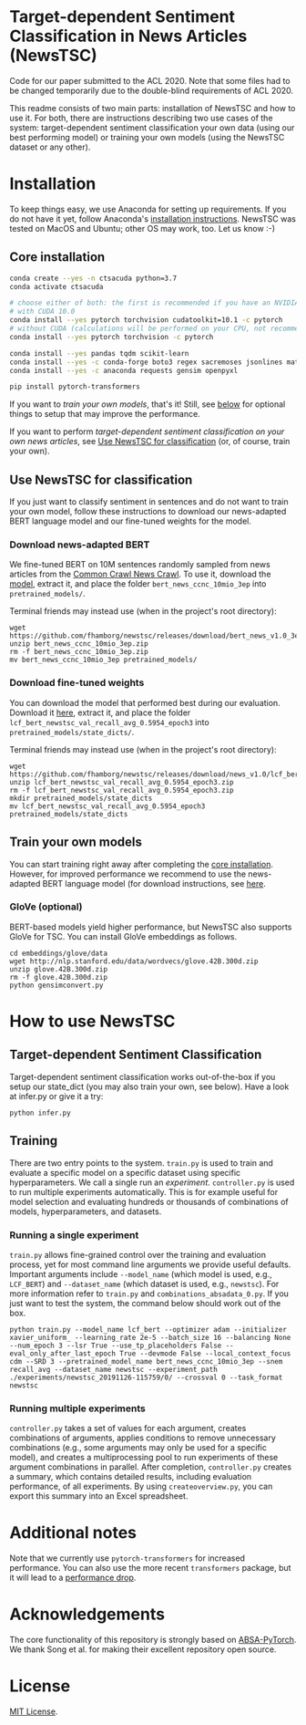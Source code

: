 # Target-dependent Sentiment Classification in News Articles (NewsTSC)
Code for our paper submitted to the ACL 2020. Note that some files had to be changed temporarily due to the 
double-blind requirements of ACL 2020.

This readme consists of two main parts: installation of NewsTSC and how to use it. For both, there are instructions describing two use cases of the system: target-dependent sentiment classification your own data (using our best performing model) or training your own models (using the NewsTSC dataset or any other).

# Installation
To keep things easy, we use Anaconda for setting up requirements. If you do not have it yet, follow Anaconda's [installation instructions](https://docs.anaconda.com/anaconda/install/). NewsTSC was tested on MacOS and Ubuntu; other OS may work, too. Let us know :-)

## Core installation
```bash
conda create --yes -n ctsacuda python=3.7
conda activate ctsacuda

# choose either of both: the first is recommended if you have an NVIDIA GPU that supports CUDA
# with CUDA 10.0
conda install --yes pytorch torchvision cudatoolkit=10.1 -c pytorch 
# without CUDA (calculations will be performed on your CPU, not recommended for training your own model but should be okay if you only classify sentiment in news articles)
conda install --yes pytorch torchvision -c pytorch

conda install --yes pandas tqdm scikit-learn
conda install --yes -c conda-forge boto3 regex sacremoses jsonlines matplotlib tabulate imbalanced-learn
conda install --yes -c anaconda requests gensim openpyxl

pip install pytorch-transformers
```

If you want to *train your own models*, that's it! Still, see [below](#train-your-own-models) for optional things to setup that may improve the performance.

If you want to perform *target-dependent sentiment classification on your own news articles*, see [Use NewsTSC for classification](#use-newstsc-for-classification) (or, of course, train your own).

## Use NewsTSC for classification
If you just want to classify sentiment in sentences and do not want to train your own model, follow these instructions to download our news-adapted BERT language model and our fine-tuned weights for the model.

### Download news-adapted BERT
We fine-tuned BERT on 10M sentences randomly sampled from news articles from the [Common Crawl News Crawl](https://commoncrawl.org/2016/10/news-dataset-available/). To use
it, download the [model](https://github.com/fhamborg/newstsc/releases/download/bert_news_v1.0_3e/bert_news_ccnc_10mio_3ep.zip), 
extract it, and place the folder `bert_news_ccnc_10mio_3ep` into 
`pretrained_models/`.

Terminal friends may instead use (when in the project's root directory):
```
wget https://github.com/fhamborg/newstsc/releases/download/bert_news_v1.0_3e/bert_news_ccnc_10mio_3ep.zip
unzip bert_news_ccnc_10mio_3ep.zip
rm -f bert_news_ccnc_10mio_3ep.zip
mv bert_news_ccnc_10mio_3ep pretrained_models/
```

### Download fine-tuned weights
You can download the model that performed best during our evaluation. Download it [here](https://github.com/fhamborg/newstsc/releases/download/news_v1.0/lcf_bert_newstsc_val_recall_avg_0.5954_epoch3.zip), extract it, and place the folder `lcf_bert_newstsc_val_recall_avg_0.5954_epoch3` into `pretrained_models/state_dicts/`.

Terminal friends may instead use (when in the project's root directory):
```
wget https://github.com/fhamborg/newstsc/releases/download/news_v1.0/lcf_bert_newstsc_val_recall_avg_0.5954_epoch3.zip
unzip lcf_bert_newstsc_val_recall_avg_0.5954_epoch3.zip
rm -f lcf_bert_newstsc_val_recall_avg_0.5954_epoch3.zip
mkdir pretrained_models/state_dicts
mv lcf_bert_newstsc_val_recall_avg_0.5954_epoch3 pretrained_models/state_dicts
```

## Train your own models
You can start training right away after completing the [core installation](#core-installation). However, for improved performance we recommend to use the news-adapted BERT language model (for download instructions, see [here](#download-news-adapted-bert).

### GloVe (optional)
BERT-based models yield higher performance, but NewsTSC also supports GloVe for TSC. You can install GloVe embeddings as follows.
```
cd embeddings/glove/data
wget http://nlp.stanford.edu/data/wordvecs/glove.42B.300d.zip
unzip glove.42B.300d.zip
rm -f glove.42B.300d.zip
python gensimconvert.py
```

# How to use NewsTSC
## Target-dependent Sentiment Classification
Target-dependent sentiment classification works out-of-the-box if you setup our state_dict (you may also train your own, see below). Have a look at infer.py or give it a try:
```
python infer.py
```

## Training 
There are two entry points to the system. `train.py` is used to train and evaluate a specific model on a specific dataset using 
specific hyperparameters. We call a single run an _experiment_. `controller.py` is used to run multiple experiments 
automatically. This is for example useful for model selection and evaluating hundreds or thousands of combinations of 
models, hyperparameters, and datasets.

### Running a single experiment 
`train.py` allows fine-grained control over the training and evaluation process, yet for most command line arguments
we provide useful defaults. Important arguments include `--model_name` (which model is used, e.g., `LCF_BERT`) and 
`--dataset_name` (which dataset is used, e.g., `newstsc`). For more information refer to `train.py` and 
`combinations_absadata_0.py`. If you just want to test the system, the command below should work out of the box.

```
python train.py --model_name lcf_bert --optimizer adam --initializer xavier_uniform_ --learning_rate 2e-5 --batch_size 16 --balancing None --num_epoch 3 --lsr True --use_tp_placeholders False --eval_only_after_last_epoch True --devmode False --local_context_focus cdm --SRD 3 --pretrained_model_name bert_news_ccnc_10mio_3ep --snem recall_avg --dataset_name newstsc --experiment_path ./experiments/newstsc_20191126-115759/0/ --crossval 0 --task_format newstsc
```

### Running multiple experiments
`controller.py` takes a set of values for each argument, creates combinations of arguments, applies conditions to remove
unnecessary combinations (e.g., some arguments may only be used for a specific model), and creates a multiprocessing 
pool to run experiments of these argument combinations in parallel. After completion, `controller.py` creates a summary,
which contains detailed results, including evaluation performance, of all experiments. By using `createoverview.py`, you
can export this summary into an Excel spreadsheet.   

# Additional notes
Note that we currently use `pytorch-transformers` for increased performance. You can also use the more recent `transformers` package, but it will lead to a [performance drop](https://github.com/songyouwei/ABSA-PyTorch/issues/27#issuecomment-551058509).

# Acknowledgements
The core functionality of this repository is strongly based on 
[ABSA-PyTorch](https://github.com/songyouwei/ABSA-PyTorch). We thank Song et al. for making their excellent repository
open source.

# License
[MIT License](LICENSE).
